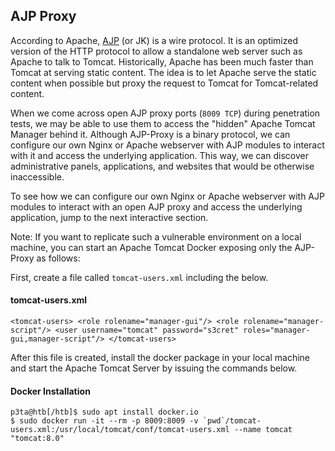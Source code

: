 ## AJP Proxy

According to Apache, [AJP](https://cwiki.apache.org/confluence/display/TOMCAT/Connectors) (or JK) is a wire protocol. It is an optimized version of the HTTP protocol to allow a standalone web server such as Apache to talk to Tomcat. Historically, Apache has been much faster than Tomcat at serving static content. The idea is to let Apache serve the static content when possible but proxy the request to Tomcat for Tomcat-related content.

When we come across open AJP proxy ports (`8009 TCP`) during penetration tests, we may be able to use them to access the "hidden" Apache Tomcat Manager behind it. Although AJP-Proxy is a binary protocol, we can configure our own Nginx or Apache webserver with AJP modules to interact with it and access the underlying application. This way, we can discover administrative panels, applications, and websites that would be otherwise inaccessible.

To see how we can configure our own Nginx or Apache webserver with AJP modules to interact with an open AJP proxy and access the underlying application, jump to the next interactive section.

Note: If you want to replicate such a vulnerable environment on a local machine, you can start an Apache Tomcat Docker exposing only the AJP-Proxy as follows:

First, create a file called `tomcat-users.xml` including the below.

#### tomcat-users.xml

```shell
<tomcat-users> <role rolename="manager-gui"/> <role rolename="manager-script"/> <user username="tomcat" password="s3cret" roles="manager-gui,manager-script"/> </tomcat-users>
```

After this file is created, install the docker package in your local machine and start the Apache Tomcat Server by issuing the commands below.

#### Docker Installation

```shell
p3ta@htb[/htb]$ sudo apt install docker.io
$ sudo docker run -it --rm -p 8009:8009 -v `pwd`/tomcat-users.xml:/usr/local/tomcat/conf/tomcat-users.xml --name tomcat "tomcat:8.0"
```
